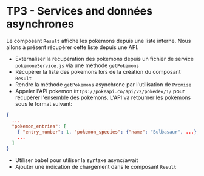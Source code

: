 # TP3 - Services and données asynchrones

Le composant `Result` affiche les pokemons depuis une liste interne. Nous allons à présent récupérer cette liste depuis une API.

- Externaliser la récupération des pokemons depuis un fichier de service `pokemoneService.js` via une méthode `getPokemons`
- Récupérer la liste des pokemons lors de la création du composant `Result`
- Rendre la méthode `getPokemons` asynchrone par l'utilisation de `Promise`
- Appeler l'API pokemon `https://pokeapi.co/api/v2/pokedex/1/` pour récupérer l'ensemble des pokemons. L'API va retourner les pokemons sous le format suivant:
```json
{
  ...
  "pokemon_entries": [
    { "entry_number": 1, "pokemon_species": {"name": "Bulbasaur", ...}, ...},
    ...
  ]
}
```
- Utiliser babel pour utiliser la syntaxe async/await
- Ajouter une indication de chargement dans le composant `Result`

